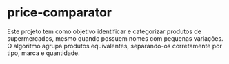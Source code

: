 # price-comparator
Este projeto tem como objetivo identificar e categorizar produtos de supermercados, mesmo quando possuem nomes com pequenas variações. O algoritmo agrupa produtos equivalentes, separando-os corretamente por tipo, marca e quantidade.
